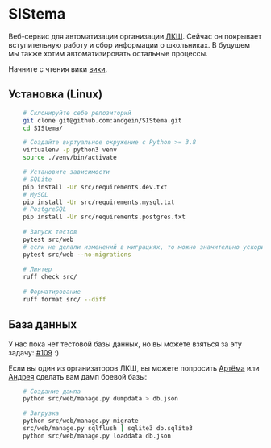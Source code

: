 # SIStema

Веб-сервис для автоматизации организации [ЛКШ](http://lksh.ru). Сейчас он
покрывает вступительную работу и сбор информации о школьниках. В будущем мы
также хотим автоматизировать остальные процессы.

Начните с чтения вики [вики](https://github.com/andgein/SIStema/wiki).

## Установка (Linux)

```bash
    # Склонируйте себе репозиторий
    git clone git@github.com:andgein/SIStema.git
    cd SIStema/

    # Создайте виртуальное окружение с Python >= 3.8
    virtualenv -p python3 venv
    source ./venv/bin/activate

    # Установите зависимости
    # SQLite
    pip install -Ur src/requirements.dev.txt
    # MySQL
    pip install -Ur src/requirements.mysql.txt
    # PostgreSQL
    pip install -Ur src/requirements.postgres.txt
    
    # Запуск тестов
    pytest src/web
    # если не делали изменений в миграциях, то можно значительно ускорить запуск тестов:
    pytest src/web --no-migrations
    
    # Линтер
    ruff check src/
    
    # Форматирование
    ruff format src/ --diff
```

## База данных

У нас пока нет тестовой базы данных, но вы можете взяться за эту задачу:
[#109](https://github.com/andgein/SIStema/issues/109) :)

Если вы один из организаторов ЛКШ, вы можете попросить
[Артёма](https://github.com/citxx) или [Андрея](https://github.com/andgein)
сделать вам дамп боевой базы:

```bash
    # Создание дампа
    python src/web/manage.py dumpdata > db.json

    # Загрузка
    python src/web/manage.py migrate
    src/web/manage.py sqlflush | sqlite3 db.sqlite3
    python src/web/manage.py loaddata db.json
```
